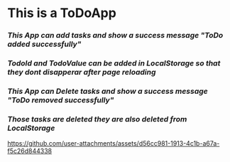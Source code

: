 
<h1>This is a ToDoApp</h1>
<h3><i>This App can add tasks and show a success message "ToDo added successfully"</i></h3>
<h3><i>TodoId and TodoValue can be  added in LocalStorage so that they dont disapperar after page reloading</i></h3>
<h3><i>This App can Delete tasks and show a success message "ToDo removed successfully"</i> </h3>
<h3><i>Those tasks are deleted they are also deleted from LocalStorage</i></h3>





https://github.com/user-attachments/assets/d56cc981-1913-4c1b-a67a-f5c26d844338



